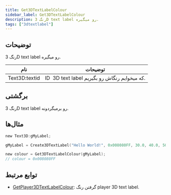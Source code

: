 ```yaml
---
title: Get3DTextLabelColour
sidebar_label: Get3DTextLabelColour
description: رنگ 3D text label رو میگیره.
tags: ["3dtextlabel"]
---
```


<VersionWarn version='omp v1.1.0.2612' />

## توضیحات

رنگ 3D text label رو میگیره.

| نام           | توضیحات                                       |
| ------------- | -------------------------------------------- |
| Text3D:textid | ID ‌ 3D text label که میخوایم رنگاش رو بگیریم. |

## برگشتی

رنگ 3D text label رو برمیگردونه.

## مثال‌ها

```c
new Text3D:gMyLabel;

gMyLabel = Create3DTextLabel("Hello World!", 0x008080FF, 30.0, 40.0, 50.0, 40.0, 0, false);

new colour = Get3DTextLabelColour(gMyLabel);
// colour = 0x008080FF
```

## توابع مرتبط

- [GetPlayer3DTextLabelColour](GetPlayer3DTextLabelColour): گرفتن رنگ player 3D text label.